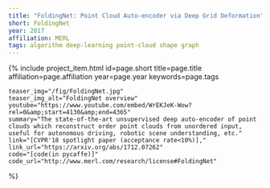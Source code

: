 ```yaml
---
title: "FoldingNet: Point Cloud Auto-encoder via Deep Grid Deformation"
short: FoldingNet
year: 2017
affiliation: MERL
tags: algorithm deep-learning point-cloud shape graph
---
```

{% include project_item.html
	id=page.short
	title=page.title
	affiliation=page.affiliation
	year=page.year
	keywords=page.tags

	teaser_img="/fig/FoldingNet.jpg"
	teaser_img_alt="FoldingNet overview"
	youtube="https://www.youtube.com/embed/WrEKJeK-Wow?rel=0&amp;start=4130&amp;end=4365"
	summary="The state-of-the-art unsupervised deep auto-encoder of point clouds which reconstruct order point clouds from unordered input, useful for autonomous driving, robotic scene understanding, etc."
	link="[CVPR'18 spotlight paper (acceptance rate<10%)],"
	link_url="https://arxiv.org/abs/1712.07262"
	code="[code(in pycaffe)]"
	code_url="http://www.merl.com/research/license#FoldingNet"
%}